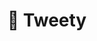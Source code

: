 ---
title: 🐤 Tweety
imgUrl: https://i0.wp.com/www.fcme.org/wp-content/uploads/Twitter-logo.jpg?fit=600%2C436&ssl=1
description: Tweety is a web application that allows you to create an image
                using the twitter user most recent tweets. The application
                connects to the Twitter API, retrieves the most recent tweets,
                and uses Hugging Face's stable diffusion model to generate an
                image.
githubUrl: https://github.com/safagoi/tweety
---